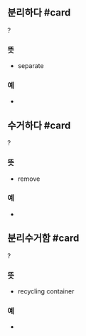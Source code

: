 ## 분리하다 #card
?
### 뜻
- separate
### 예
-
<!--SR:!2024-09-12,8,268-->

## 수거하다 #card
?
### 뜻
- remove
### 예
-
<!--SR:!2024-09-05,1,190-->

## 분리수거함 #card
?
### 뜻
- recycling container
### 예
-

